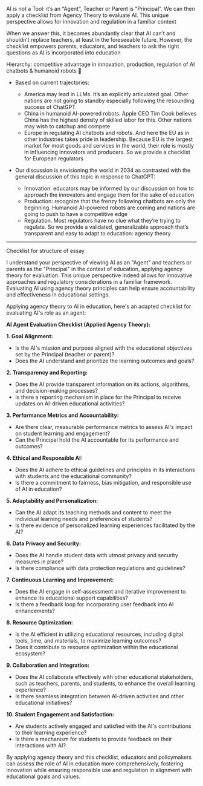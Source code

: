 AI is not a Tool: it’s an “Agent”, Teacher or Parent is “Principal”. We can then apply a checklist from Agency Theory to evaluate AI. This unique perspective allows for innovation and regulation in a familiar context

When we answer this, it becomes abundantly clear that AI can’t and shouldn’t replace teachers, at least in the foreseeable future. However, the checklist empowers parents, educators, and teachers to ask the right questions as AI is incorporated into education
    
Hierarchy: competitive advantage in innovation, production, regulation of AI chatbots & humanoid robots 🤖 

   - Based on current trajectories:
      - America may lead in LLMs. It’s an explicitly articulated goal. Other nations are not going to standby especially following the resounding success of ChatGPT
      - China in humanoid AI-powered robots. Apple CEO Tim Cook believes China has the highest density of skilled labor for this. Other nations may wish to catchup and compete 
      - Europe in regulating AI chatbots and robots. And here the EU as in other industries takes pride in leadership. Because EU is the largest market for most goods and services in the world, their role is mostly in influencing innovators and producers. So we provide a checklist for European regulators 

   - Our discussion is envisioning the world in 2034 as contrasted with the general discussion of this topic in response to ChatGPT:
      - Innovation: educators may be informed by our discussion on how to approach the innovators and engage them for the sake of education 
      - Production: recognize that the frenzy following chatbots are only the beginning. Humanoid AI-powered robots are coming and nations are going to push to have a competitive edge 
      - Regulation. Most regulators have no clue what they’re trying to regulate. So we provide a validated, generalizable approach that’s transparent and easy to adapt to education: agency theory
    
---

  Checklist for structure of essay

  I understand your perspective of viewing AI as an "Agent" and teachers or parents as the "Principal" in the context of education, applying agency theory for evaluation. This unique perspective indeed allows for innovative approaches and regulatory considerations in a familiar framework. Evaluating AI using agency theory principles can help ensure accountability and effectiveness in educational settings.

Applying agency theory to AI in education, here's an adapted checklist for evaluating AI's role as an agent:

**AI Agent Evaluation Checklist (Applied Agency Theory):**

**1. Goal Alignment:**
   - Is the AI's mission and purpose aligned with the educational objectives set by the Principal (teacher or parent)?
   - Does the AI understand and prioritize the learning outcomes and goals?

**2. Transparency and Reporting:**
   - Does the AI provide transparent information on its actions, algorithms, and decision-making processes?
   - Is there a reporting mechanism in place for the Principal to receive updates on AI-driven educational activities?

**3. Performance Metrics and Accountability:**
   - Are there clear, measurable performance metrics to assess AI's impact on student learning and engagement?
   - Can the Principal hold the AI accountable for its performance and outcomes?

**4. Ethical and Responsible AI:**
   - Does the AI adhere to ethical guidelines and principles in its interactions with students and the educational community?
   - Is there a commitment to fairness, bias mitigation, and responsible use of AI in education?

**5. Adaptability and Personalization:**
   - Can the AI adapt its teaching methods and content to meet the individual learning needs and preferences of students?
   - Is there evidence of personalized learning experiences facilitated by the AI?

**6. Data Privacy and Security:**
   - Does the AI handle student data with utmost privacy and security measures in place?
   - Is there compliance with data protection regulations and guidelines?

**7. Continuous Learning and Improvement:**
   - Does the AI engage in self-assessment and iterative improvement to enhance its educational support capabilities?
   - Is there a feedback loop for incorporating user feedback into AI enhancements?

**8. Resource Optimization:**
   - Is the AI efficient in utilizing educational resources, including digital tools, time, and materials, to maximize learning outcomes?
   - Does it contribute to resource optimization within the educational ecosystem?

**9. Collaboration and Integration:**
   - Does the AI collaborate effectively with other educational stakeholders, such as teachers, parents, and students, to enhance the overall learning experience?
   - Is there seamless integration between AI-driven activities and other educational initiatives?

**10. Student Engagement and Satisfaction:**
   - Are students actively engaged and satisfied with the AI's contributions to their learning experience?
   - Is there a mechanism for students to provide feedback on their interactions with AI?

By applying agency theory and this checklist, educators and policymakers can assess the role of AI in education more comprehensively, fostering innovation while ensuring responsible use and regulation in alignment with educational goals and values.
